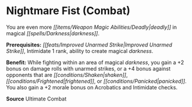 ﻿---
cssclass: [feats]

---
# Nightmare Fist (Combat)

You are even more _[[items/Weapon Magic Abilities/Deadly|deadly]]_ in magical _[[spells/Darkness|darkness]]_.

**Prerequisites:** _[[feats/Improved Unarmed Strike|Improved Unarmed Strike]]_, Intimidate 1 rank, ability to create magical _darkness_.

**Benefit:** While fighting within an area of magical _darkness_, you gain a +2 bonus on damage rolls with unarmed strikes, or a +4 bonus against opponents that are _[[conditions/Shaken|shaken]]_, _[[conditions/Frightened|frightened]]_, or _[[conditions/Panicked|panicked]]_. You also gain a +2 morale bonus on Acrobatics and Intimidate checks.

**Source** Ultimate Combat